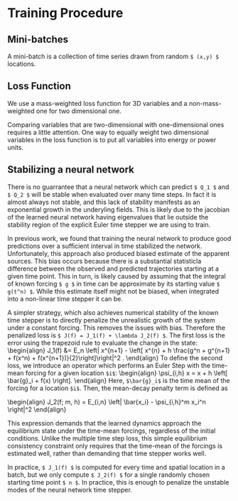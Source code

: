 Training Procedure
==================


Mini-batches
------------

A mini-batch is a collection of time series drawn from random `$ (x,y) $`
locations.

Loss Function
-------------

We use a mass-weighted loss function for 3D variables and a non-mass-weighted one for two dimensional one.

Comparing variables that are two-dimensional with one-dimensional ones requires a little attention. One way to equally weight two dimensional variables in the loss function is to put all variables into energy or power units.

Stabilizing a neural network
----------------------------

There is no guarrantee that a neural network which can predict `$ Q_1 $` and
`$ Q_2 $` will be stable when evaluated over many time steps. In fact it is
almost always not stable, and this lack of stability manifests as an exponential
growth in the underyling fields. This is likely due to the jacobian of the
learned neural network having eigenvalues that lie outside the stability region
of the explicit Euler time stepper we are using to train.

In previous work, we found that training the neural network to produce good
predictions over a sufficient interval in time stabilized the network.
Unfortunately, this approach also produced biased estimate of the apparent
sources. This bias occurs because there is a substantial statisticla difference
between the observed and predicted trajectories starting at a given time point.
This in turn, is likely caused by assuming that the integral of known forcing
`$ g $` in time can be approximate by its starting value `$ g(t^n) $`. While
this estimate itself might not be biased, when integrated into a non-linear time
stepper it can be.

  
A simpler strategy, which also achieves numerical stability of the known time
stepper is to directly penalize the unrealistic growth of the system under a
constant forcing. This removes the issues with bias. Therefore the penalized loss is `$ J(f) = J_1(f) + \lambda J_2(f) $`. The first loss is the error using the trapezoid rule to evaluate the change in the state:
\begin{align}
J_1(f) &= E_n \left| x^{n+1} - \left[ x^{n} + h \frac{g^n + g^{n+1} + f(x^n) + f(x^{n+1})}{2}\right]\right|^2 .
\end{align}
To define the second loss, we introduce an operator which performs an Euler Step with the time-mean forcing for a given location `$i$`:
\begin{align}
\psi_{i,h} x = x + h \left[ \bar{g}_i + f(x) \right].
\end{align}
Here, `$\bar{g}_i$` is the time mean of the forcing for a location `$i$`. Then, the mean-decay penalty term is defined as

\begin{align}
J_2(f; m, h) = E_{i,n} \left| \bar{x_i} - \psi_{i,h}^m x_i^n \right|^2
\end{align}

This expression demands that the learned dynamics approach the equilibrium state
under the time-mean forcings, regardless of the initial conditions. Unlike the
multiple time step loss, this simple equilibrium consistency constraint only
requires that the time-mean of the forcings is estimated well, rather than
demanding that time stepper works well.

In practice, `$ J_1(f) $` is computed for every time and spatial location in a batch, but we only compute `$ J_2(f) $` for a single randomly chosen starting time point `$ n $`. In practice, this is enough to penalize the unstable modes of the neural network time stepper. 
